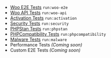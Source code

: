 - [Woo E2E Tests](test-types/woo-e2e.md) <code class="cli-command-example">run:woo-e2e</code>
- [Woo API Tests](test-types/woo-api.md) <code class="cli-command-example">run:woo-api</code>
- [Activation Tests](test-types/activation.md) <code class="cli-command-example">run:activation</code>
- [Security Tests](test-types/security.md) <code class="cli-command-example">run:security</code>
- [PHPStan Tests](test-types/phpstan.md) <code class="cli-command-example">run:phpstan</code>
- [PHPCompatibility Tests](test-types/phpcompatibility.md) <code class="cli-command-example">run:phpcompatibility</code>
- [Malware Tests](test-types/malware.md) <code class="cli-command-example">run:malware</code>
- Performance Tests _(Coming soon)_
- Custom E2E Tests _(Coming soon)_
